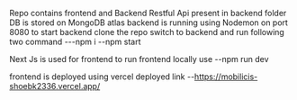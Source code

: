 

Repo contains frontend and Backend
Restful Api present in backend folder
DB is stored on MongoDB atlas
backend is running using Nodemon on port 8080
to start backend clone the repo switch to backend and run following two command
---npm i
--npm start

Next Js is used for frontend
to run frontend locally use --npm run dev

frontend is deployed using vercel
deployed link 
--https://mobilicis-shoebk2336.vercel.app/
